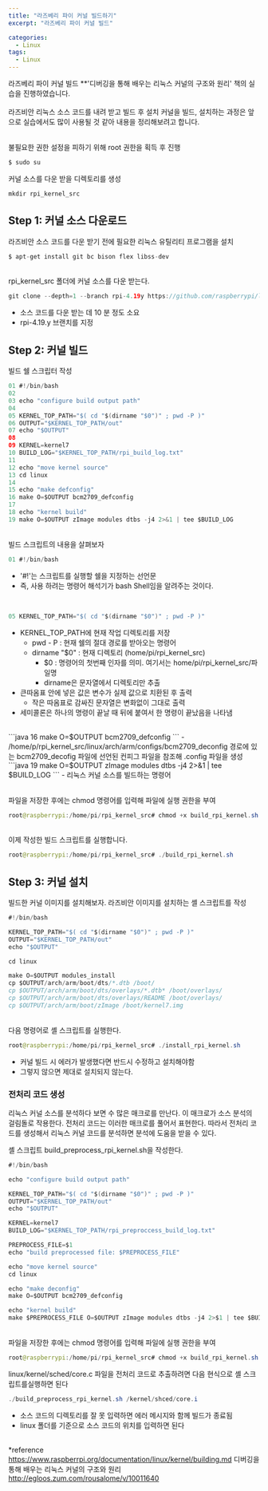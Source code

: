 ```yaml
---
title: "라즈베리 파이 커널 빌드하기"
excerpt: "라즈베리 파이 커널 빌드"

categories:
  - Linux
tags:
  - Linux
---
```


라즈베리 파이 커널 빌드
**'디버깅을 통해 배우는 리눅스 커널의 구조와 원리' 책의 실습을 진행하였습니다.<br><br>
라즈비안 리눅스 소스 코드를 내려 받고 빌드 후 설치
커널을 빌드, 설치하는 과정은 앞으로 실습에서도 많이 사용될 것 같아 내용을 정리해보려고 합니다.<br><br>

불필요한 권한 설정을 피하기 위해 root 권한을 획득 후 진행
```java
$ sudo su
```
커널 소스를 다운 받을 디렉토리를 생성
```java
mkdir rpi_kernel_src
```

## Step 1:  커널 소스 다운로드

라즈비안 소스 코드를 다운 받기 전에 필요한 리눅스 유틸리티 프로그램을 설치
```java
$ apt-get install git bc bison flex libss-dev
```
<br>rpi_kernel_src 폴더에 커널 소스를 다운 받는다.
```java
git clone --depth=1 --branch rpi-4.19y https://github.com/raspberrypi/linux
```
- 소스 코드를 다운 받는 데 10 분 정도 소요
- rpi-4.19.y 브랜치를 지정

## Step 2:  커널 빌드
빌드 쉘 스크립터 작성
```java
01 #!/bin/bash
02 
03 echo "configure build output path"
04 
05 KERNEL_TOP_PATH="$( cd "$(dirname "$0")" ; pwd -P )"
06 OUTPUT="$KERNEL_TOP_PATH/out"
07 echo "$OUTPUT"
08 
09 KERNEL=kernel7
10 BUILD_LOG="$KERNEL_TOP_PATH/rpi_build_log.txt"
11 
12 echo "move kernel source"
13 cd linux
14 
15 echo "make defconfig"
16 make O=$OUTPUT bcm2709_defconfig
17 
18 echo "kernel build"
19 make O=$OUTPUT zImage modules dtbs -j4 2>&1 | tee $BUILD_LOG
```

<br>빌드 스크립트의 내용을 살펴보자 

```java
01 #!/bin/bash
```
- '#!'는 스크립트를 실행할 쉘을 지정하는 선언문
- 즉,  사용 하려는 명령어 해석기가 bash Shell임을 알려주는 것이다.  
<br>
 
```java
05 KERNEL_TOP_PATH="$( cd "$(dirname "$0")" ; pwd -P )"
```
- KERNEL_TOP_PATH에 현재 작업 디렉토리를 저장
	- pwd \- P : 현재 쉘의 절대 경로를 받아오는 명령어
	- dirname "\$0" : 현재 디렉토리 (home/pi/rpi_kernel_src)
		- \$0 : 명령어의 첫번째 인자를 의미. 여기서는 home/pi/rpi_kernel_src/파일명
		- dirname은 문자열에서 디렉토리만 추출
- 큰따옴표 안에 넣은 값은 변수가 실제 값으로 치환된 후 출력
	- 작은 따옴표로 감싸진 문자열은 변화없이 그대로 출력
- 세미콜론은 하나의 명령이 끝날 때 뒤에 붙여서 한 명령이 끝났음을 나타냄
<br>
```java
16 make O=$OUTPUT bcm2709_defconfig
```
- /home/p/rpi_kernel_src/linux/arch/arm/configs/bcm2709_deconfig 경로에 있는 bcm2709_decofig 파일에 선언된 컨피그 파일을 참조해 .config 파일을 생성
<br>
```java
19 make O=$OUTPUT zImage modules dtbs -j4 2>&1 | tee $BUILD_LOG
```
- 리눅스 커널 소스를 빌드하는 명령어

<br>파일을 저장한 후에는 chmod 명령어를 입력해 파일에 실행 권한을 부여
```java
root@raspberrypi:/home/pi/rpi_kernel_src# chmod +x build_rpi_kernel.sh
```

<br>이제 작성한 빌드 스크립트를 실행합니다.
```java
root@raspberrypi:/home/pi/rpi_kernel_src# ./build_rpi_kernel.sh
```

## Step 3:  커널 설치
빌드한 커널 이미지를 설치해보자.
라즈비안 이미지를 설치하는 셸 스크립트를 작성
```java
#!/bin/bash

KERNEL_TOP_PATH="$( cd "$(dirname "$0")" ; pwd -P )"
OUTPUT="$KERNEL_TOP_PATH/out"
echo "$OUTPUT"

cd linux

make O=$OUTPUT modules_install
cp $OUTPUT/arch/arm/boot/dts/*.dtb /boot/
cp $OUTPUT/arch/arm/boot/dts/overlays/*.dtb* /boot/overlays/
cp $OUTPUT/arch/arm/boot/dts/overlays/README /boot/overlays/
cp $OUTPUT/arch/arm/boot/zImage /boot/kernel7.img
```
<br>다음 명령어로 셸 스크립트를 실행한다.
```java
root@raspberrypi:/home/pi/rpi_kernel_src# ./install_rpi_kernel.sh
```
- 커널 빌드 시 에러가 발생했다면 반드시 수정하고 설치해야함
- 그렇지 않으면 제대로 설치되지 않는다.

### 전처리 코드 생성
리눅스 커널 소스를 분석하다 보면 수 많은 매크로를 만난다. 이 매크로가 소스 분석의 걸림돌로 작용한다. 전처리 코드는 이러한 매크로를 풀어서 표현한다. 따라서 전처리 코드를 생성해서 리눅스 커널 코드를 분석하면 분석에 도움을 받을 수 있다.

셸 스크립트 build_preprocess_rpi_kernel.sh을 작성한다.
```java
#!/bin/bash

echo "configure build output path"

KERNEL_TOP_PATH="$( cd "$(dirname "$0")" ; pwd -P )"
OUTPUT="$KERNEL_TOP_PATH/out"
echo "$OUTPUT"

KERNEL=kernel7
BUILD_LOG="$KERNEL_TOP_PATH/rpi_preproccess_build_log.txt"

PREPROCESS_FILE=$1
echo "build preprocessed file: $PREPROCESS_FILE"

echo "move kernel source"
cd linux

echo "make deconfig"
make O=$OUTPUT bcm2709_defconfig

echo "kernel build"
make $PREPROCESS_FILE O=$OUTPUT zImage modules dtbs -j4 2>$1 | tee $BUILD_LOG
``` 
<br>파일을 저장한 후에는 chmod 명령어를 입력해 파일에 실행 권한을 부여
```java
root@raspberrypi:/home/pi/rpi_kernel_src# chmod +x build_rpi_kernel.sh
```

linux/kernel/sched/core.c 파일을 전처리 코드로 추출하려면 다음 현식으로 셸 스크립트를실행하면 된다
```java
./build_preprocess_rpi_kernel.sh /kernel/shced/core.i
```
- 소스 코드의 디렉토리를 잘 못 입력하면 에러 메시지와 함께 빌드가 종료됨
- linux 폴더를 기준으로 소스 코드의 위치를 입력하면 된다

<br>*reference
https://www.raspberrpi.org/documentation/linux/kernel/building.md
디버깅을 통해 배우는 리눅스 커널의 구조와 원리
http://egloos.zum.com/rousalome/v/10011640
